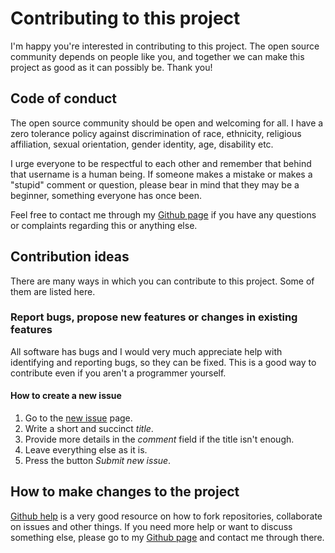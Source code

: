 # Contributing to this project
I'm happy you're interested in contributing to this project. The open source community depends on people like you, and together we can make this project as good as it can possibly be. Thank you!

## Code of conduct
The open source community should be open and welcoming for all. I have a zero tolerance policy against discrimination of race, ethnicity, religious affiliation, sexual orientation, gender identity, age, disability etc.

I urge everyone to be respectful to each other and remember that behind that username is a human being. If someone makes a mistake or makes a "stupid" comment or question, please bear in mind that they may be a beginner, something everyone has once been.

Feel free to contact me through my [Github page][1] if you have any questions or complaints regarding this or anything else.

## Contribution ideas
There are many ways in which you can contribute to this project. Some of them are listed here.

### Report bugs, propose new features or changes in existing features
All software has bugs and I would very much appreciate help with identifying and reporting bugs, so they can be fixed. This is a good way to contribute even if you aren't a programmer yourself.

#### How to create a new issue
1. Go to the [new issue][2] page.
1. Write a short and succinct *title*.
1. Provide more details in the *comment* field if the title isn't enough.
1. Leave everything else as it is.
1. Press the button *Submit new issue*.

## How to make changes to the project
[Github help][3] is a very good resource on how to fork repositories, collaborate on issues and other things. If you need more help or want to discuss something else, please go to my [Github page][1] and contact me through there.


[1]: https://github.com/olivertwistor
[2]: https://github.com/olivertwistor/java-tui/issues/new
[3]: https://docs.github.com/en/github/collaborating-with-issues-and-pull-requests
